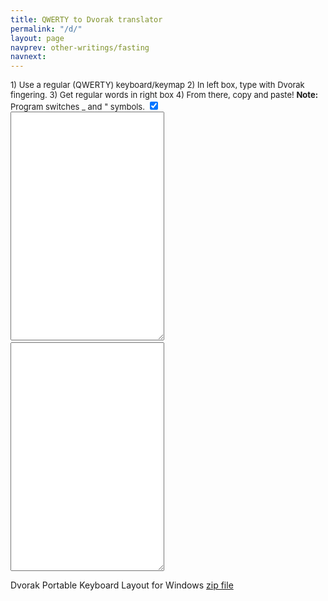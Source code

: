 ```yaml
---
title: QWERTY to Dvorak translator
permalink: "/d/"
layout: page
navprev: other-writings/fasting
navnext: 
---
```


<script language="Javascript">
<!--
// PL
// You may use, modify etc this code as you wish. I hope it works.

//each character in the top row is translated to the character in the bottom row
//if using a \, double it up
var skey="aAbBcCdDeEfFgGhHiIjJkKlLmMnNoOpPqQrRsStTuUvVwWxXyYzZ-_=+[{]};:',<.>/?"
                                                              
var dkey="aAxXjJeE.>uUiIdDcChHtTnNmMbBrRlL'_pPoOyYgGkK,<qQfF;:[{]}/?=+sS-wWvVzZ"

function keypr(){
if (document.formt.imm.checked) {
trans();
//if (document.formt.dest.createTextRange) {
//var range = document.formt.dest.createTextRange();
//range.collapse(false);
//range.select();
//}
}
}

function trans(){
document.formt.dest.value=transta(document.formt.src.value);
}

function transta(srctext){
var assmstr;
assmstr="";
for (cnt=0;cnt<srctext.length;cnt++){
assmstr=assmstr + transchar(srctext.charAt(cnt));
}
return assmstr;
}

function transchar(srchar){
var tchar;
tchar="";
tchar = dkey.charAt(skey.indexOf(srchar))
if (tchar=="") {
tchar = srchar;
}
return tchar;
}
//-->
</script>
</font>
<form name="formt">
<font size="2">1) Use a regular (QWERTY) keyboard/keymap 2) In left box, type
with Dvorak fingering. 3) Get regular words in right box 4) From there,
copy and paste! <b>Note:</b> Program switches _ and " symbols. <input name="imm" value="imm" checked="checked" type="checkbox"><br>

<textarea name="src" rows="24" cols="28" onkeyup="keypr()" wrap="virtual"></textarea>&nbsp;&nbsp;&nbsp;&nbsp;

<textarea name="dest" rows="24" cols="28" wrap="virtual"></textarea>

</font>
</form>

Dvorak Portable Keyboard Layout for Windows [zip file](http://www.andrewdurham.com/f/d.zip)

